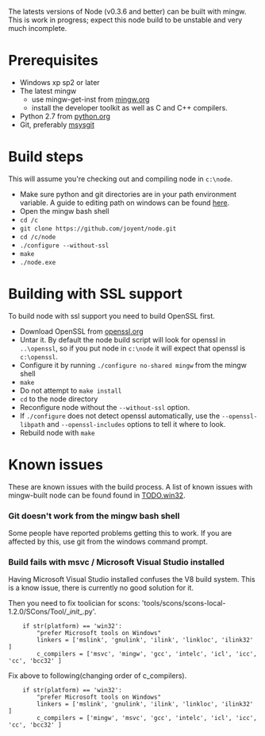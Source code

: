 The latests versions of Node (v0.3.6 and better) can be built with mingw. This is work in progress; expect this node build to be unstable and very much incomplete.

# Prerequisites

* Windows xp sp2 or later
* The latest mingw
  * use mingw-get-inst from [mingw.org](http://www.mingw.org/wiki/InstallationHOWTOforMinGW)
  * install the developer toolkit as well as C and C++ compilers.
* Python 2.7 from [python.org](http://www.python.org/download/)
* Git, preferably [msysgit](http://code.google.com/p/msysgit/)

# Build steps

This will assume you're checking out and compiling node in `c:\node`.

* Make sure python and git directories are in your path environment variable. 
  A guide to editing path on windows can be found [here](http://www.java.com/en/download/help/path.xml).
* Open the mingw bash shell
* `cd /c`
* `git clone https://github.com/joyent/node.git`
* `cd /c/node`
* `./configure --without-ssl`
* `make`
* `./node.exe`

# Building with SSL support

To build node with ssl support you need to build OpenSSL first.

* Download OpenSSL from [openssl.org](http://www.openssl.org/source/)
* Untar it. By default the node build script will look for openssl in `..\openssl`, so if you put node in `c:\node` it will expect that openssl is `c:\openssl`.
* Configure it by running `./configure no-shared mingw` from the mingw shell
* `make`
* Do not attempt to `make install`
* `cd` to the node directory
* Reconfigure node without the `--without-ssl` option. 
* If `./configure` does not detect openssl automatically, use the `--openssl-libpath` and `--openssl-includes` options to tell it where to look.
* Rebuild node with `make`

# Known issues

These are known issues with the build process. A list of known issues with mingw-built node can be found found in [TODO.win32](https://github.com/ry/node/raw/master/TODO.win32).

### Git doesn't work from the mingw bash shell
Some people have reported problems getting this to work. If you are affected by this, use git from the windows command prompt.

### Build fails with msvc / Microsoft Visual Studio installed
Having Microsoft Visual Studio installed confuses the V8 build system. This is a know issue, there is currently no good solution for it.

Then you need to fix toolician for scons: 'tools/scons/scons-local-1.2.0/SCons/Tool/\__init__.py'.

        if str(platform) == 'win32':
            "prefer Microsoft tools on Windows"
            linkers = ['mslink', 'gnulink', 'ilink', 'linkloc', 'ilink32' ]
            c_compilers = ['msvc', 'mingw', 'gcc', 'intelc', 'icl', 'icc', 'cc', 'bcc32' ]

Fix above to following(changing order of c_compilers).

        if str(platform) == 'win32':
            "prefer Microsoft tools on Windows"
            linkers = ['mslink', 'gnulink', 'ilink', 'linkloc', 'ilink32' ]
            c_compilers = ['mingw', 'msvc', 'gcc', 'intelc', 'icl', 'icc', 'cc', 'bcc32' ]